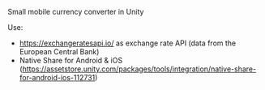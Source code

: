 Small mobile currency converter in Unity

Use:
- https://exchangeratesapi.io/ as exchange rate API (data from the European Central Bank)
- Native Share for Android & iOS (https://assetstore.unity.com/packages/tools/integration/native-share-for-android-ios-112731)
